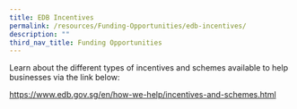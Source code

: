 ```yaml
---
title: EDB Incentives
permalink: /resources/Funding-Opportunities/edb-incentives/
description: ""
third_nav_title: Funding Opportunities
---
```

Learn about the different types of incentives and schemes available to help businesses via the link below: 

https://www.edb.gov.sg/en/how-we-help/incentives-and-schemes.html